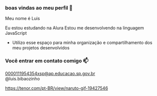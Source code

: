 ### boas vindas ao meu perfil 💙

Meu nome é Luis

Eu estou estudando na Alura
Estou me desenvolvendo na linguagem JavaScript
- Utilizo esse espaço para minha organização e compartilhamento dos meu projetos desenvolvidos

### Você entrar em contato comigo 📫

0000111954354xsp@ap.educacao.sp.gov.br  
@luis.bibaozinho 

https://tenor.com/pt-BR/view/naruto-gif-19427546
